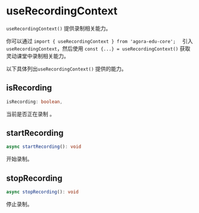 # useRecordingContext

`useRecordingContext()` 提供录制相关能力。

你可以通过 `import { useRecordingContext } from 'agora-edu-core';  ` 引入 `useRecordingContext`，然后使用 `const {...} = useRecordingContext()` 获取灵动课堂中录制相关能力。

以下具体列出`useRecordingContext()` 提供的能力。

## isRecording

```typescript
isRecording: boolean,
```

当前是否正在录制 。

## startRecording

```typescript
async startRecording(): void
```

开始录制。

## stopRecording

```typescript
async stopRecording(): void
```

停止录制。
